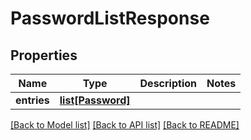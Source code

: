# PasswordListResponse

## Properties
Name | Type | Description | Notes
------------ | ------------- | ------------- | -------------
**entries** | [**list[Password]**](Password.md) |  | 

[[Back to Model list]](../README.md#documentation-for-models) [[Back to API list]](../README.md#documentation-for-api-endpoints) [[Back to README]](../README.md)

